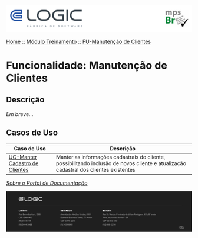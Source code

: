 ![Cabecalho](../../ReadMe-Anexos/Cabecalho.png)

[Home](../../ReadMe.md) :: [Módulo Treinamento](../Modulo-Treinamento.md) :: [FU-Manutenção de Clientes](FU-Manutencao-Clientes.md)

# Funcionalidade: Manutenção de Clientes

## Descrição

_Em  breve..._

## Casos de Uso

| Caso de Uso                                                                                                | Descrição                                                                                                                             |
|------------------------------------------------------------------------------------------------------------|---------------------------------------------------------------------------------------------------------------------------------------|
| [UC-Manter Cadastro de Clientes](Casos-de-Uso/UC-Manter-Cadastro-de-Clientes.md)                           | Manter as informações cadastrais do cliente, possibilitando inclusão de novos cliente e atualização cadastral dos clientes existentes |

_[Sobre o Portal de Documentação](../../About/About.md)_


![Rodape](../../ReadMe-Anexos/Rodape.png)
